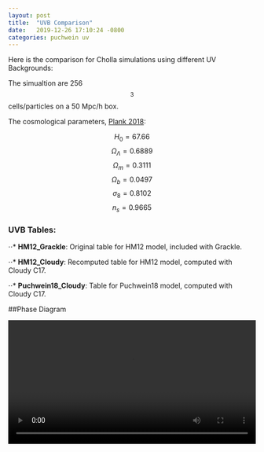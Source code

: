 ```yaml
---
layout: post
title:  "UVB Comparison"
date:   2019-12-26 17:10:24 -0800
categories: puchwein uv
---
```


Here is the comparison for Cholla simulations using different UV Backgrounds:

The simualtion are 256$$^3$$ cells/particles on a 50 Mpc/h box.

The cosmological parameters, [Plank 2018](https://arxiv.org/pdf/1807.06209.pdf):

$$H_0 = 67.66$$
$$\Omega_\Lambda = 0.6889$$
$$\Omega_m = 0.3111$$
$$\Omega_b = 0.0497$$
$$\sigma_8 = 0.8102$$
$$n_s = 0.9665$$


### UVB Tables:

⋅⋅* **HM12_Grackle**: Original table for HM12 model, included with Grackle.

⋅⋅* **HM12_Cloudy**: Recomputed table for HM12 model, computed with Cloudy C17.

⋅⋅* **Puchwein18_Cloudy**: Table for Puchwein18 model, computed with Cloudy C17.

##Phase Diagram

<div style="text-align: center">
<video src="{{ site.url }}assets/videos/phase_diagram_uvb_comparison.mp4" width="100%"  height="auto" controls preload> </video>
</div>